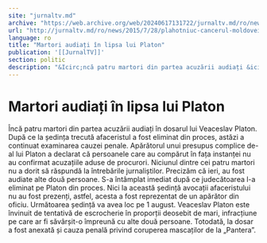 ```yaml
---
site: "jurnaltv.md"
archive: "https://web.archive.org/web/20240617131722/jurnaltv.md/ro/news/2015/7/28/plahotniuc-cancerul-moldovei-10144812/"
url: "http://jurnaltv.md/ro/news/2015/7/28/plahotniuc-cancerul-moldovei-10144812/"
language: ro
title: "Martori audiați în lipsa lui Platon"
publication: '[[JurnalTV]]'
section: politic
description: "&Icirc;ncă patru martori din partea acuzării audiați &icirc;n dosarul lui Veaceslav Platon. După ce la ședința trecută afaceristul a fost eliminat din..."
---
```


# Martori audiați în lipsa lui Platon

Încă patru martori din partea acuzării audiați în dosarul lui Veaceslav Platon. După ce la ședința trecută afaceristul a fost eliminat din proces, astăzi a continuat examinarea cauzei penale. Apărătorul unui presupus complice de-al lui Platon a declarat că persoanele care au compărut în fața instanței nu au confirmat acuzațiile aduse de procurori. Niciunul dintre cei patru martori nu a dorit să răspundă la întrebările jurnaliștilor. Precizăm că ieri, au fost audiate alte două persoane. S-a întâmplat imediat după ce judecătoarea l-a eliminat pe Platon din proces. Nici la această ședință avocații afaceristului nu au fost prezenți, astfel, acesta a fost reprezentat de un apărător din oficiu. Următoarea ședință va avea loc pe 1 august. Veaceslav Platon este învinuit de tentativă de escrocherie în proporții deosebit de mari, infracțiune pe care ar fi săvârșit-o împreună cu alte două persoane. Totodată, la dosar a fost anexată și cauza penală privind coruperea mascaților de la „Pantera”.